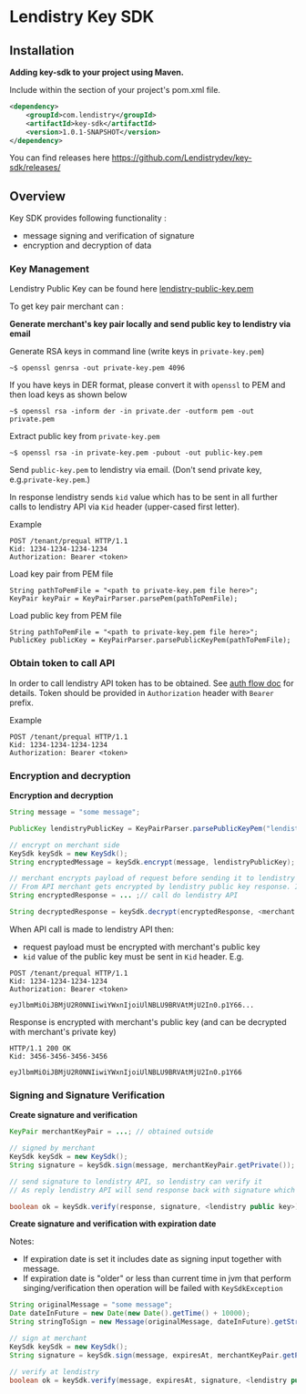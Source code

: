 # Lendistry Key SDK

## Installation

**Adding key-sdk to your project using Maven.**

Include within the <dependencies> section of your project's pom.xml file.

```xml
<dependency>
    <groupId>com.lendistry</groupId>
    <artifactId>key-sdk</artifactId>
    <version>1.0.1-SNAPSHOT</version>
</dependency>
```

You can find releases here https://github.com/Lendistrydev/key-sdk/releases/

## Overview

Key SDK provides following functionality :
- message signing and verification of signature
- encryption and decryption of data

### Key Management

Lendistry Public Key can be found here [lendistry-public-key.pem](https://github.com/Lendistrydev/key-sdk/blob/main/src/main/resources/lendistry-public-key.pem)

To get key pair merchant can :

**Generate merchant's key pair locally and send public key to lendistry via email**

Generate RSA keys in command line (write keys in `private-key.pem`)
```
~$ openssl genrsa -out private-key.pem 4096
```

If you have keys in DER format, please convert it with `openssl` to PEM and then load keys as shown below

```
~$ openssl rsa -inform der -in private.der -outform pem -out private.pem
```

Extract public key from `private-key.pem`

```
~$ openssl rsa -in private-key.pem -pubout -out public-key.pem
```

Send `public-key.pem` to lendistry via email. (Don't send private key, e.g.`private-key.pem`.)

In response lendistry sends `kid` value which has to be sent in all further calls to lendistry API via `Kid` header (upper-cased first letter).

Example
```
POST /tenant/prequal HTTP/1.1
Kid: 1234-1234-1234-1234
Authorization: Bearer <token>
```

Load key pair from PEM file
```
String pathToPemFile = "<path to private-key.pem file here>";
KeyPair keyPair = KeyPairParser.parsePem(pathToPemFile);
```

Load public key from PEM file
```
String pathToPemFile = "<path to private-key.pem file here>";
PublicKey publicKey = KeyPairParser.parsePublicKeyPem(pathToPemFile);
```

### Obtain token to call API

In order to call lendistry API token has to be obtained. See [auth flow doc](https://dash.readme.com/project/lendistry-sbl/v1.0/docs/auth-flow) for details.
Token should be provided in `Authorization` header with `Bearer` prefix.

Example
```
POST /tenant/prequal HTTP/1.1
Kid: 1234-1234-1234-1234
Authorization: Bearer <token>
```

### Encryption and decryption

**Encryption and decryption**
```java 
String message = "some message";

PublicKey lendistryPublicKey = KeyPairParser.parsePublicKeyPem("lendistry-public-key.pem");

// encrypt on merchant side
KeySdk keySdk = new KeySdk();
String encryptedMessage = keySdk.encrypt(message, lendistryPublicKey);

// merchant encrypts payload of request before sending it to lendistry API
// From API merchant gets encrypted by lendistry public key response. It can be decrypted as following 
String encryptedResponse = ... ;// call do lendistry API

String decryptedResponse = keySdk.decrypt(encryptedResponse, <merchant's private key>).getMessage();
```

When API call is made to lendistry API then:
- request payload must be encrypted with merchant's public key
- `kid` value of the public key must be sent in `Kid` header.
  E.g.
```
POST /tenant/prequal HTTP/1.1
Kid: 1234-1234-1234-1234
Authorization: Bearer <token>

eyJlbmMiOiJBMjU2R0NNIiwiYWxnIjoiUlNBLU9BRVAtMjU2In0.p1Y66...
```

Response is encrypted with merchant's public key (and can be decrypted with merchant's private key)
```
HTTP/1.1 200 OK
Kid: 3456-3456-3456-3456

eyJlbmMiOiJBMjU2R0NNIiwiYWxnIjoiUlNBLU9BRVAtMjU2In0.p1Y66
```


### Signing and Signature Verification

**Create signature and verification**
```java 
KeyPair merchantKeyPair = ...; // obtained outside

// signed by merchant
KeySdk keySdk = new KeySdk();
String signature = keySdk.sign(message, merchantKeyPair.getPrivate());

// send signature to lendistry API, so lendistry can verify it
// As reply lendistry API will send response back with signature which can be verified with lendistry public key. 

boolean ok = keySdk.verify(response, signature, <lendistry public key>);
```

**Create signature and verification with expiration date**

Notes:
- If expiration date is set it includes date as signing input together with message.
- If expiration date is "older" or less than current time in jvm that perform singing/verification then operation will be failed with `KeySdkException`

```java
String originalMessage = "some message";
Date dateInFuture = new Date(new Date().getTime() + 10000);
String stringToSign = new Message(originalMessage, dateInFuture).getStringToSign();

// sign at merchant
KeySdk keySdk = new KeySdk();
String signature = keySdk.sign(message, expiresAt, merchantKeyPair.getPrivate());

// verify at lendistry
boolean ok = keySdk.verify(message, expiresAt, signature, <lendistry public key>);
```
